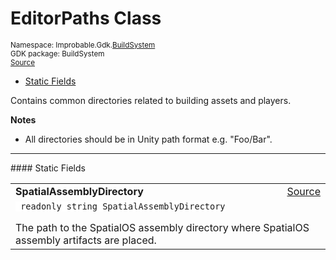 
# EditorPaths Class
<sup>
Namespace: Improbable.Gdk.<a href="{{urlRoot}}/api/build-system-index">BuildSystem</a><br/>
GDK package: BuildSystem<br/>
<a href="https://www.github.com/spatialos/gdk-for-unity/blob/88a422dc255ef1d47ee9385f226ca439f31c000b/workers/unity/Packages/io.improbable.gdk.buildsystem/Util/EditorPaths.cs/#L12">Source</a>
<style>
a code {
                    padding: 0em 0.25em!important;
}
code {
                    background-color: #ffffff!important;
}
</style>
</sup>
<nav id="pageToc" class="page-toc"><ul><li><a href="#static-fields">Static Fields</a>
</ul></nav>

</p>



<p>Contains common directories related to building assets and players. </p>




</p>

<b>Notes</b>

- All directories should be in Unity path format e.g. "Foo/Bar". 




</p>
<hr style="width:100%; border-top-color:#d8d8d8" />
#### Static Fields


</p>




<table width="100%">
    <tr>
        <td style="border-right:none"><a id="spatialassemblydirectory"></a><b>SpatialAssemblyDirectory</b></td>
        <td style="border-left:none; text-align:right"><a href="https://www.github.com/spatialos/gdk-for-unity/blob/88a422dc255ef1d47ee9385f226ca439f31c000b/workers/unity/Packages/io.improbable.gdk.buildsystem/Util/EditorPaths.cs/#L17">Source</a></td>
    </tr>
    <tr>
        <td colspan="2">
<code> readonly string SpatialAssemblyDirectory</code></p>
The path to the SpatialOS assembly directory where SpatialOS assembly artifacts are placed. 

</td>
    </tr>
</table>











